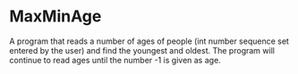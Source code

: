 # MaxMinAge
A program that reads a number of ages of people (int number sequence set
entered by the user) and find the youngest and oldest. The program will continue
to read ages until the number -1 is given as age.
